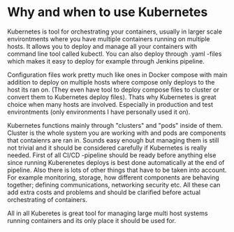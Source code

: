 # Why and when to use Kubernetes

Kubernetes is tool for orchestrating your containers, usually in larger scale environtments where you have multiple containers running on multiple hosts. It allows you to deploy and manage all your containers with command line tool called kubectl. You can also deploy through .yaml -files which makes it easy to deploy for example through Jenkins pipeline.  

Configuration files work pretty much like ones in Docker compose with main addition to deploy on multiple hosts where compose only deploys to the host its ran on. (They even have tool to deploy compose files to cluster or convert them to Kubernetes deploy files). Thats why Kubernetes is great choice when many hosts are involved. Especially in production and test environtments (only environments I have personally used it on).  

Kubernetes functions mainly through "clusters" and "pods" inside of them. Cluster is the whole system you are working with and pods are components that contaienrs are ran in. Sounds easy enough but managing them is still not trivial and it should be considered carefully if Kubernetes is really needed. First of all CI/CD -pipeline should be ready before anything else since running Kuberenetes deploys is best done automatically at the end of pipeline. Also there is lots of other things that have to be taken into account. For example monitoring, storage, how different components are behaving together; defining communications, networking security etc. All these can add extra costs and problems and should be clarified before actual orchestrating of containers.  

All in all Kuberetes is great tool for managing large multi host systems running containers and its only place it should be used for.
  
